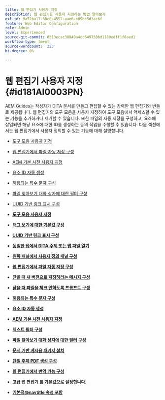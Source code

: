 ```yaml
---
title: 웹 편집기 사용자 지정
description: 웹 편집기를 사용자 지정하는 방법 알아보기
exl-id: 9a52ba17-68c0-4552-aae6-e89bc5d3ac6f
feature: Web Editor Configuration
role: Admin
level: Experienced
source-git-commit: 0513ecac38840a4cc649758bd1180edff1f8aed1
workflow-type: tm+mt
source-wordcount: '223'
ht-degree: 0%

---
```


# 웹 편집기 사용자 지정 {#id181AI0003PN}

AEM Guides는 작성자가 DITA 문서를 만들고 편집할 수 있는 강력한 웹 편집기와 번들로 제공됩니다. 웹 편집기의 도구 모음을 사용자 지정하여 도구 모음에서 액세스할 수 있는 기능을 추가하거나 제거할 수 있습니다. 또한 파일의 자동 저장을 구성하고, 요소에 삽입되면 해당 요소에 대한 ID를 생성하는 등의 작업을 수행할 수 있습니다. 다음 섹션에서는 웹 편집기에서 사용자 정의할 수 있는 기능에 대해 설명합니다.

- [도구 모음 사용자 지정](conf-web-editor-customize-toolbar.md#)
- [웹 편집기에서 파일 자동 저장 구성](auto-save-in-editor.md#)
- [AEM 기본 사전 사용자 지정](customize-aem-custom-dictionary.md#)
- [요소 ID 자동 생성](auto-generate-ids.md#)
- [허용되는 특수 문자 구성](conf-special-chars.md#)
- [파일 찾아보기 대화 상자에 대한 필터 구성](conf-custom-file-filters.md#)
- [UUID 기반 링크 표시 구성](conf-uuid-based-links.md#)

- **[도구 모음 사용자 지정](conf-web-editor-customize-toolbar.md)**

- **[태그 보기에 대한 기본값 구성](configure-default-value-tags-view.md)**

- **[UUID 기반 링크 표시 구성](conf-uuid-based-links.md)**

- **[동일한 탭에서 DITA 주제 또는 맵 파일 열기](open-dita-files-same-tab.md)**

- **[왼쪽 패널에서 사용자 정의 패널 구성](configure-custom-panel.md)**

- **[웹 편집기에서 파일 자동 저장 구성](auto-save-in-editor.md)**

- **[닫을 때 새 버전으로 저장하라는 메시지 구성](conf-save-as-new-version-close.md)**

- **[닫을 때 파일을 체크 인하도록 프롬프트 구성](conf-checkin-file-close.md)**

- **[허용되는 특수 문자 구성](conf-special-chars.md)**

- **[요소 ID 자동 생성](auto-generate-ids.md)**

- **[AEM 기본 사전 사용자 지정](customize-aem-custom-dictionary.md)**

- **[텍스트 필터 구성](config-text-filters.md)**

- **[파일 찾아보기 대화 상자에 대한 필터 구성](conf-custom-file-filters.md)**

- **[문서 기반 게시용 패키지 설치](configure-article-based-publishing.md)**

- **[단일 주제 PDF 생성 구성](conf-pdf-generation-dita-ot.md)**

- **[웹 편집기에서 번역 기능 구성](conf-translation-web-editor.md)**

- **[고급 맵 편집기 를 기본값으로 설정합니다.](conf-map-editor.md)**

- **[기본적@navtitle 속성 포함](auto-add-navtitle.md)**
